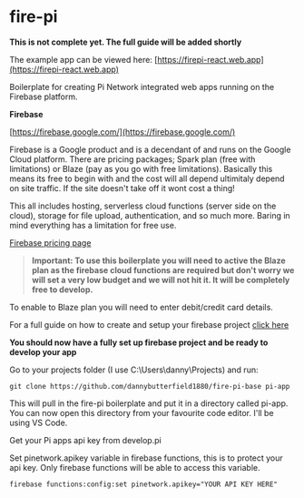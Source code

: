 # fire-pi

**This is not complete yet. The full guide will be added shortly**

The example app can be viewed here: [https://firepi-react.web.app](https://firepi-react.web.app)

Boilerplate for creating Pi Network integrated web apps running on the Firebase platform.

**Firebase**

[https://firebase.google.com/](https://firebase.google.com/)

Firebase is a Google product and is a decendant of and runs on the Google Cloud platform. There are pricing packages; Spark plan (free with limitations) or Blaze (pay as you go with free limitations). Basically this means its free to begin with and the cost will all depend ultimitaly depend on site traffic. If the site doesn't take off it wont cost a thing! 

This all includes hosting, serverless cloud functions (server side on the cloud), storage for file upload, authentication, and so much more. Baring in mind everything has a limitation for free use.

[Firebase pricing page](https://firebase.google.com/pricing)

> **Important: To use this boilerplate you will need to active the Blaze plan as the firebase cloud functions are required but don't worry we will set a very low budget and we will not hit it. It will be completely free to develop.**

To enable to Blaze plan you will need to enter debit/credit card details.

For a full guide on how to create and setup your firebase project [click here](Firebase.md)

**You should now have a fully set up firebase project and be ready to develop your app**

Go to your projects folder (I use C:\\Users\danny\Projects) and run:

`git clone https://github.com/dannybutterfield1880/fire-pi-base pi-app` 

This will pull in the fire-pi boilerplate and put it in a directory called pi-app. You can now open this directory from your favourite code editor. I'll be using VS Code.

Get your Pi apps api key from develop.pi

Set pinetwork.apikey variable in firebase functions, this is to protect your api key. Only firebase functions will be able to access this variable.

`firebase functions:config:set pinetwork.apikey="YOUR API KEY HERE"`





